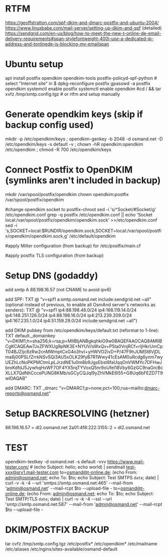 # RTFM

https://geoffstratton.com/spf-dkim-and-dmarc-postfix-and-ubuntu-2004/
https://www.linuxbabe.com/mail-server/setting-up-dkim-and-spf (detailed)
https://sendgrid.com/en-us/blog/how-to-meet-the-new-t-online-de-email-delivery-requirements#span-stylefontweight-400i-use-a-dedicated-ip-address-and-tonlinede-is-blocking-my-emailspan

# Ubuntu setup

apt install postfix opendkim opendkim-tools postfix-policyd-spf-python # select "Internet site" in $ dpkg-reconfigure postfix
gpasswd -a postfix opendkim
systemctl enable postfix
systemctl enable opendkim
#cd / && tar xvfz /tmp/smtp.config.tgz # or rtfm and setup manually

# Generate opendkim keys (skip if backup config used)

mkdir -p /etc/opendkim/keys ; opendkim-genkey -b 2048 -d osmand.net -D /etc/opendkim/keys -s default -v ; chown -hR opendkim:opendkim /etc/opendkim ; chmod -R 700 /etc/opendkim/keys

# Connect Postfix to OpenDKIM (symlinks aren't included in backup)

mkdir /var/spool/postfix/opendkim
chown opendkim:postfix /var/spool/postfix/opendkim

#change opendkim socket to postfix-chroot
sed -i 's/^Socket/#Socket/g' /etc/opendkim.conf
grep -q postfix /etc/opendkim.conf || echo 'Socket local:/var/spool/postfix/opendkim/opendkim.sock' >>/etc/opendkim.conf
sed -i 's,SOCKET=local:$RUNDIR/opendkim.sock,SOCKET=local:/var/spool/postfix/opendkim/opendkim.sock,g' /etc/default/opendkim

#apply Milter configuration (from backup) for /etc/postfix/main.cf

#apply postfix TLS configuration (from backup)

# Setup DNS (godaddy)

add smtp A 88.198.16.57 (not CNAME to avoid ipv6)

add SPF: TXT @ "v=spf1 a:smtp.osmand.net include:sendgrid.net ~all"
(optional instead of previous, to enable all OsmAnd server's networks as senders): TXT @ "v=spf1 ip4:88.198.46.0/24 ip4:168.119.14.0/24 ip4:148.251.126.0/24 ip4:88.198.16.0/24 ip4:213.239.209.0/24 ip4:167.235.1.0/24 ip4:51.159.29.0/24 include:sendgrid.net ~all")

add DKIM pubkey from /etc/opendkim/keys/default.txt (reformat to 1-line): TXT default._domainkey "v=DKIM1;h=sha256;k=rsa;p=MIIBIjANBgkqhkiG9w0BAQEFAAOCAQ8AMIIBCgKCAQEAw7JxZFWXUg9pNK3E+NYUV/sWxQv+P5ta0VnjRCf+rIjHkrUmCpT04BJZIjc8zRw2cnMWmptCxG4o3hvI+yHWVO2ivD+P/47F9hJUMSt8VjDLma6j00PSLfZrrkNSvSQi3AU5xOLK29fyB7R1Wwy41cEsAM0uRcdg6ynm7wyUEZhLcNoPKPMCtmLpLJrzdNE1u0m8b9JgsEbst8faUqqOnVWMYc7DFHwJbroKdfdJ5JywhqHxWF7OF4YX5rqTYVoxQ5nr9oUfeI18Vby6GzGC9naGrcBcXLLX7QdNhCccePUNG8KMb/sGCyCQJql9yZhVMkE6l55+G8Uq6bFEZD7T9wIDAQAB"

add DMARC: TXT _dmarc "v=DMARC1;p=none;pct=100;rua=mailto:dmarc-reports@osmand.net"

# Setup BACKRESOLVING (hetzner)

88.198.16.57 = dl2.osmand.net
2a01:4f8:222:3155::2 = dl2.osmand.net

# TEST

opendkim-testkey -d osmand.net -s default -vvv
https://www.mail-tester.com/ # (echo Subject: hello; echo world) | sendmail test-xxx@srv1.mail-tester.com
to=osmand@t-online.de; (echo From: admin@osmand.net; echo To: $to; echo Subject: Test SMTPS `date`; date) | curl -v -k -4 --url 'smtps://smtp.osmand.net:465' --mail-from 'admin@osmand.net' --mail-rcpt $to --upload-file -
to=osmand@t-online.de; (echo From: admin@osmand.net; echo To: $to; echo Subject: Test SMTP/TLS `date`; date) | curl -v -k -4 --ssl --url 'smtp://smtp.osmand.net:587' --mail-from 'admin@osmand.net' --mail-rcpt $to --upload-file -

# DKIM/POSTFIX BACKUP

tar cvfz /tmp/smtp.config.tgz /etc/postfix* /etc/opendkim* /etc/mailname /etc/aliases /etc/nginx/sites-available/osmand-default

